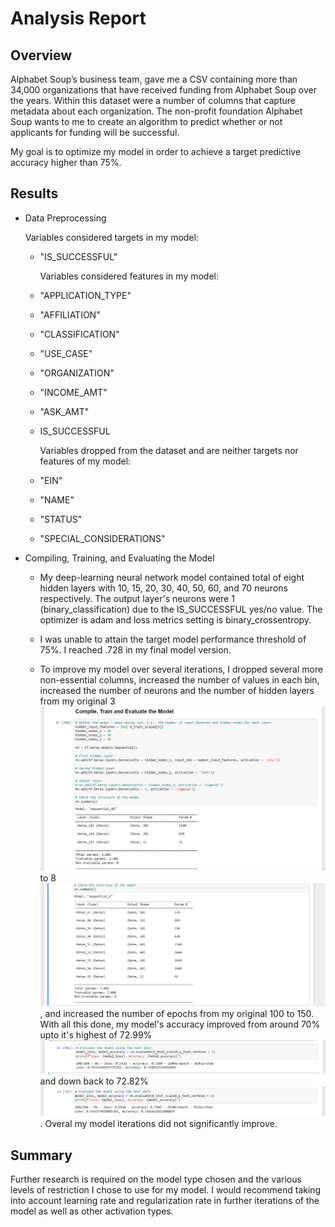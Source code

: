 # Analysis Report

## Overview

Alphabet Soup’s business team, gave me a CSV containing more than 34,000 organizations that have received funding from Alphabet Soup over the years. Within this dataset were a number of columns that capture metadata about each organization. The non-profit foundation Alphabet Soup wants to me to create an algorithm to predict whether or not applicants for funding will be successful.

My goal is to optimize my model in order to achieve a target predictive accuracy higher than 75%.

## Results

* Data Preprocessing

    Variables considered targets in my model:

  * "IS_SUCCESSFUL"

    Variables considered features in my model:

  * "APPLICATION_TYPE"
  * "AFFILIATION"
  * "CLASSIFICATION"
  * "USE_CASE"
  * "ORGANIZATION"
  * "INCOME_AMT"
  * "ASK_AMT"
  * IS_SUCCESSFUL

    Variables dropped from the dataset and are neither targets nor features of my model:

  * "EIN"
  * "NAME"
  * "STATUS"
  * "SPECIAL_CONSIDERATIONS"

* Compiling, Training, and Evaluating the Model

  * My deep-learning neural network model contained total of eight hidden layers with 10, 15, 20, 30, 40, 50, 60, and 70 neurons respectively. The output layer's neurons were 1 (binary_classification) due to the IS_SUCCESSFUL yes/no value. The optimizer is adam and loss metrics setting is binary_crossentropy.

  * I was unable to attain the target model performance threshold of 75%. I reached .728 in my final model version.

  * To improve my model over several iterations, I dropped several more non-essential columns, increased the number of values in each bin, increased the number of neurons and the number of hidden layers from my original 3 ![Image](https://github.com/pemenalo/charity_funding_predictor/blob/main/Images/layers.PNG "Hidden Layers & Input Features") to 8 ![Image](https://github.com/pemenalo/charity_funding_predictor/blob/main/Images/layers_8.PNG "Hidden Layers & Input Features"), and increased the number of epochs from my original 100 to 150. With all this done, my model's accuracy improved from around 70% upto it's highest of 72.99% ![Image](https://github.com/pemenalo/charity_funding_predictor/blob/main/Images/accuracy_score.PNG "Model Accuracy") and down back to 72.82% ![Image](https://github.com/pemenalo/charity_funding_predictor/blob/main/Images/accuracy_score_8layers.PNG "Model Accuracy"). Overal my model iterations did not significantly improve.

## Summary

Further research is required on the model type chosen and the various levels of restriction I chose to use for my model. I would recommend taking into account learning rate and regularization rate in further iterations of the model as well as other activation types.
